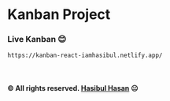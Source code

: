 # Kanban Project

### Live Kanban :blush:
```
https://kanban-react-iamhasibul.netlify.app/
```


</br>

#### :copyright: All rights reserved. [Hasibul Hasan](https://hasibul-hasan.netlify.app/) :neutral_face: